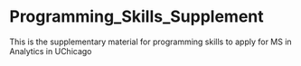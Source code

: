 # Programming_Skills_Supplement
This is the supplementary material for programming skills to apply for MS in Analytics in UChicago
